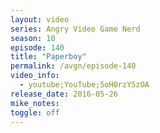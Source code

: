 ```yaml
---
layout: video
series: Angry Video Game Nerd
season: 10
episode: 140
title: "Paperboy"
permalink: /avgn/episode-140
video_info:
  - youtube;YouTube;5oH0rzY5zOA
release_date: 2016-05-26
mike_notes:
toggle: off
---
```

